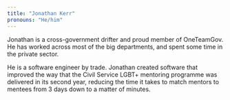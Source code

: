 ```yaml
---
title: "Jonathan Kerr"
pronouns: "He/him"
---
```

Jonathan is a cross-government drifter and proud member of OneTeamGov. He has worked across most of the big departments, and spent some time in the private sector. 

He is a software engineer by trade. Jonathan created software that improved the way that the Civil Service LGBT+ mentoring programme was delivered in its second year, reducing the time it takes to match mentors to mentees from 3 days down to a matter of minutes.
